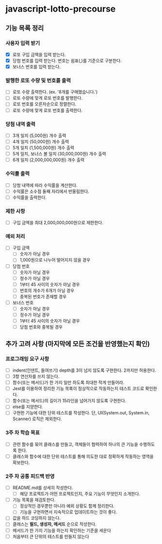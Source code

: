 # javascript-lotto-precourse

## 기능 목록 정리

### 사용자 입력 받기

- [x] 로또 구입 금액을 입력 받는다.
- [x] 당첨 번호를 입력 받는다. 번호는 쉼표(,)를 기준으로 구분한다.
- [x] 보너스 번호를 입력 받는다.

### 발행한 로또 수량 및 번호를 출력

- [ ] 로또 수량 출력한다. (ex. '8개를 구매했습니다.')
- [ ] 로또 수량에 맞게 로또 번호를 발행한다.
- [ ] 로또 번호를 오른차순으로 정렬한다.
- [ ] 로또 수량에 맞게 로또 번호를 출력한다.

### 당첨 내역 출력

- [ ] 3개 일치 (5,000원) 개수 출력
- [ ] 4개 일치 (50,000원) 개수 출력
- [ ] 5개 일치 (1,500,000원) 개수 출력
- [ ] 5개 일치, 보너스 볼 일치 (30,000,000원) 개수 출력
- [ ] 6개 일치 (2,000,000,000원) 개수 출력

### 수익률 출력

- [ ] 당청 내역에 따라 수익률을 계산한다.
- [ ] 수익률은 소수점 둘째 자리에서 반올림한다.
- [ ] 수익률을 출력한다.

### 제한 사항

- [ ] 구입 금액을 최대 2,000,000,000원으로 제한한다.

### 예외 처리

- [ ] 구입 금액
  - [ ] 숫자가 아닐 경우
  - [ ] 1,000원으로 나누어 떨어지지 않을 경우
- [ ] 당첨 번호
  - [ ] 숫자가 아닐 경우
  - [ ] 정수가 아닐 경우
  - [ ] 1부터 45 사이의 숫자가 아닐 경우
  - [ ] 번호의 개수가 6개가 아닐 경우
  - [ ] 중복된 번호가 존재할 경우
- [ ] 보너스 번호
  - [ ] 숫자가 아닐 경우
  - [ ] 정수가 아닐 경우
  - [ ] 1부터 45 사이의 숫자가 아닐 경우
  - [ ] 당첨 번호와 중복될 경우

## 추가 고려 사항 (마지막에 모든 조건을 반영했는지 확인)

### 프로그래밍 요구 사항

- [ ] indent(인덴트, 들여쓰기) depth를 3이 넘지 않도록 구현한다. 2까지만 허용한다.
- [ ] 3항 연산자를 쓰지 않는다.
- [ ] 함수(또는 메서드)가 한 가지 일만 하도록 최대한 작게 만들어라.
- [ ] Jest를 이용하여 정리한 기능 목록이 정상적으로 작동하는지 테스트 코드로 확인한다.
- [ ] 함수(또는 메서드)의 길이가 15라인을 넘어가지 않도록 구현한다.
- [ ] else를 지양한다.
- [ ] 구현한 기능에 대한 단위 테스트를 작성한다. 단, UI(System.out, System.in, Scanner) 로직은 제외한다.

### 3주 차 학습 목표

- [ ] 관련 함수를 묶어 클래스를 만들고, 객체들이 협력하여 하나의 큰 기능을 수행하도록 한다.
- [ ] 클래스와 함수에 대한 단위 테스트를 통해 의도한 대로 정확하게 작동하는 영역을 확보한다.

### 2주 차 공통 피드백 반영

- [ ] README.md를 상세히 작성한다.
  - [ ] 해당 프로젝트가 어떤 프로젝트인지, 주요 기능이 무엇인지 소개한다.
- [ ] 기능 목록을 재검토한다.
  - [ ] 정상적인 경우뿐만 아니라 예외 상황도 함께 정리한다.
  - [ ] 기능을 구현하면서 지속적으로 업데이트하는 것이 좋다.
- [ ] 값을 하드 코딩하지 않는다.
- [ ] 클래스는 **필드, 생성자, 메서드** 순으로 작성한다.
- [ ] 메서드가 한 가지 기능을 하는지 확인하는 기준을 세운다
- [ ] 처음부터 큰 단위의 테스트를 만들지 않는다
